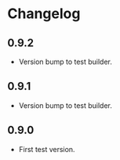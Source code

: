 # Changelog

## 0.9.2
- Version bump to test builder.

## 0.9.1
- Version bump to test builder.

## 0.9.0
- First test version.
